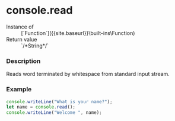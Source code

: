# console.read

<dl>
<dt> Instance of </dt><dd markdown="1">
 [`Function`]({{site.baseurl}}\built-ins\Function) 
</dd>
<dt> Return value </dt><dd markdown="1">
 `/*String*/` 
</dd>
</dl>

### Description

Reads word terminated by whitespace from standard input stream.

### Example

```js
console.writeLine("What is your name?");
let name = console.read();
console.writeLine("Welcome ", name);
```

